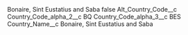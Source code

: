 <?xml version="1.0" encoding="UTF-8"?>
<CustomMetadata xmlns="http://soap.sforce.com/2006/04/metadata" xmlns:xsi="http://www.w3.org/2001/XMLSchema-instance" xmlns:xsd="http://www.w3.org/2001/XMLSchema">
    <label>Bonaire, Sint Eustatius and Saba</label>
    <protected>false</protected>
    <values>
        <field>Alt_Country_Code__c</field>
        <value xsi:nil="true"/>
    </values>
    <values>
        <field>Country_Code_alpha_2__c</field>
        <value xsi:type="xsd:string">BQ</value>
    </values>
    <values>
        <field>Country_Code_alpha_3__c</field>
        <value xsi:type="xsd:string">BES</value>
    </values>
    <values>
        <field>Country_Name__c</field>
        <value xsi:type="xsd:string">Bonaire, Sint Eustatius and Saba</value>
    </values>
</CustomMetadata>

